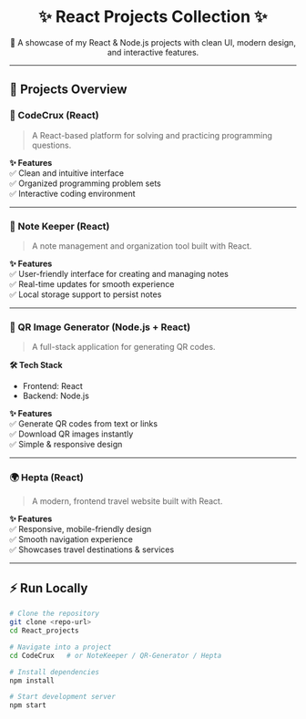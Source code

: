 <h1 align="center">✨ React Projects Collection ✨</h1>

<p align="center">
  🚀 A showcase of my React & Node.js projects with clean UI, modern design, and interactive features.  
</p>

---

## 🌟 Projects Overview  

### 📘 CodeCrux (React)
> A React-based platform for solving and practicing programming questions.  

**✨ Features**  
✅ Clean and intuitive interface  
✅ Organized programming problem sets  
✅ Interactive coding environment  



---

### 📝 Note Keeper (React)
> A note management and organization tool built with React.  

**✨ Features**  
✅ User-friendly interface for creating and managing notes  
✅ Real-time updates for smooth experience  
✅ Local storage support to persist notes  



---

### 🎯 QR Image Generator (Node.js + React)
> A full-stack application for generating QR codes.  

**🛠 Tech Stack**  
- Frontend: React  
- Backend: Node.js  

**✨ Features**  
✅ Generate QR codes from text or links  
✅ Download QR images instantly  
✅ Simple & responsive design  



---

### 🌍 Hepta (React)
> A modern, frontend travel website built with React.  

**✨ Features**  
✅ Responsive, mobile-friendly design  
✅ Smooth navigation experience  
✅ Showcases travel destinations & services  



---

## ⚡ Run Locally  

```bash
# Clone the repository
git clone <repo-url>
cd React_projects

# Navigate into a project
cd CodeCrux   # or NoteKeeper / QR-Generator / Hepta

# Install dependencies
npm install

# Start development server
npm start
